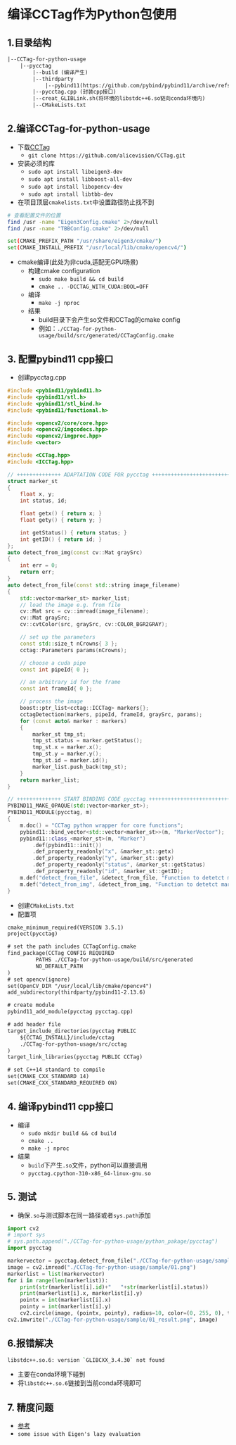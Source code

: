 # 编译CCTag作为Python包使用
## 1.目录结构
```txt
|--CCTag-for-python-usage
    |--pycctag
        |--build (编译产生)
        |--thirdparty
            |--pybind11(https://github.com/pybind/pybind11/archive/refs/tags/v2.13.6.zip)
        |--pycctag.cpp (封装cpp接口)
        |--creat_GLIBLink.sh(将环境的libstdc++6.so链向conda环境内)
        |--CMakeLists.txt
```

## 2.编译CCTag-for-python-usage
- 下载[CCTag](https://github.com/alicevision/CCTag)
    - `git clone https://github.com/alicevision/CCTag.git`
- 安装必须的库
    - `sudo apt install libeigen3-dev`
    - `sudo apt install libboost-all-dev`
    - `sudo apt install libopencv-dev`
    - `sudo apt install libtbb-dev`
- 在项目顶层`cmakelists.txt`中设置路径防止找不到
```bash
# 查看配置文件的位置
find /usr -name "Eigen3Config.cmake" 2>/dev/null
find /usr -name "TBBConfig.cmake" 2>/dev/null

set(CMAKE_PREFIX_PATH "/usr/share/eigen3/cmake/")
set(CMAKE_INSTALL_PREFIX "/usr/local/lib/cmake/opencv4/")
```
- cmake编译(此处为非cuda,适配无GPU场景)
    - 构建cmake configuration
        - `sudo make build && cd build`
        - `cmake .. -DCCTAG_WITH_CUDA:BOOL=OFF`
    - 编译
        - `make -j nproc `
    - 结果
        - build目录下会产生so文件和CCTag的cmake config
        - 例如：`./CCTag-for-python-usage/build/src/generated/CCTagConfig.cmake`
## 3. 配置pybind11 cpp接口
- 创建pycctag.cpp
```cpp
#include <pybind11/pybind11.h>
#include <pybind11/stl.h>
#include <pybind11/stl_bind.h>
#include <pybind11/functional.h>

#include <opencv2/core/core.hpp>
#include <opencv2/imgcodecs.hpp>
#include <opencv2/imgproc.hpp>
#include <vector>

#include <CCTag.hpp>
#include <ICCTag.hpp>

// ++++++++++++++ ADAPTATION CODE FOR pycctag +++++++++++++++++++++++++++++++++++++++++++++
struct marker_st
{
    float x, y;
    int status, id;

    float getx() { return x; }
    float gety() { return y; }

    int getStatus() { return status; }
    int getID() { return id; }
};
auto detect_from_img(const cv::Mat graySrc)
{
    int err = 0;
    return err;
}
auto detect_from_file(const std::string image_filename)
{
    std::vector<marker_st> marker_list;
    // load the image e.g. from file
    cv::Mat src = cv::imread(image_filename);
    cv::Mat graySrc;
    cv::cvtColor(src, graySrc, cv::COLOR_BGR2GRAY);

    // set up the parameters
    const std::size_t nCrowns{ 3 };
    cctag::Parameters params(nCrowns);

    // choose a cuda pipe
    const int pipeId{ 0 };

    // an arbitrary id for the frame
    const int frameId{ 0 };

    // process the image
    boost::ptr_list<cctag::ICCTag> markers{};
    cctagDetection(markers, pipeId, frameId, graySrc, params);
    for (const auto& marker : markers)
    {
        marker_st tmp_st;
        tmp_st.status = marker.getStatus();
        tmp_st.x = marker.x();
        tmp_st.y = marker.y();
        tmp_st.id = marker.id();
        marker_list.push_back(tmp_st);
    }
    return marker_list;
}

// ++++++++++++++ START BINDING CODE pycctag +++++++++++++++++++++++++++++++++++++++++++++
PYBIND11_MAKE_OPAQUE(std::vector<marker_st>);
PYBIND11_MODULE(pycctag, m)
{
    m.doc() = "CCTag python wrapper for core functions";
    pybind11::bind_vector<std::vector<marker_st>>(m, "MarkerVector");
    pybind11::class_<marker_st>(m, "Marker")
        .def(pybind11::init())
        .def_property_readonly("x", &marker_st::getx)
        .def_property_readonly("y", &marker_st::gety)
        .def_property_readonly("status", &marker_st::getStatus)
        .def_property_readonly("id", &marker_st::getID);
    m.def("detect_from_file", &detect_from_file, "Function to detetct markers from image file");
    m.def("detect_from_img", &detect_from_img, "Function to detetct markers from image matrix");
}
```

- 创建`CMakeLists.txt`
- 配置项
```CMakeLists.txt
cmake_minimum_required(VERSION 3.5.1)
project(pycctag) 

# set the path includes CCTagConfig.cmake
find_package(CCTag CONFIG REQUIRED
	     PATHS ./CCTag-for-python-usage/build/src/generated
	     NO_DEFAULT_PATH
)
# set opencv(ignore)
set(OpenCV_DIR "/usr/local/lib/cmake/opencv4")
add_subdirectory(thirdparty/pybind11-2.13.6)

# create module
pybind11_add_module(pycctag pycctag.cpp)

# add header file
target_include_directories(pycctag PUBLIC
    ${CCTAG_INSTALL}/include/cctag
    ./CCTag-for-python-usage/src/cctag
)
target_link_libraries(pycctag PUBLIC CCTag)

# set C++14 standard to compile
set(CMAKE_CXX_STANDARD 14)
set(CMAKE_CXX_STANDARD_REQUIRED ON)
```

## 4. 编译pybind11 cpp接口
- 编译
    - `sudo mkdir build && cd build`
    - `cmake ..`
    - `make -j nproc`
- 结果
    - `build`下产生`.so`文件，python可以直接调用
    - `pycctag.cpython-310-x86_64-linux-gnu.so`

## 5. 测试
- 确保`.so`与测试脚本在同一路径或者`sys.path`添加
```python
import cv2
# import sys
# sys.path.append("./CCTag-for-python-usage/python_pakage/pycctag")
import pycctag

markervector = pycctag.detect_from_file("./CCTag-for-python-usage/sample/01.png")
image = cv2.imread("./CCTag-for-python-usage/sample/01.png")
markerlist = list(markervector)
for i in range(len(markerlist)):
    print(str(markerlist[i].id)+"   "+str(markerlist[i].status))
    print(markerlist[i].x, markerlist[i].y)
    pointx = int(markerlist[i].x)
    pointy = int(markerlist[i].y)
    cv2.circle(image, (pointx, pointy), radius=10, color=(0, 255, 0), thickness=-1)
cv2.imwrite("./CCTag-for-python-usage/sample/01_result.png", image)
```

## 6.报错解决
```bash
libstdc++.so.6: version `GLIBCXX_3.4.30` not found
```
- 主要在conda环境下碰到
- 将`libstdc++.so.6`链接到当前conda环境即可


## 7. 精度问题
- [参考](https://github.com/alicevision/CCTag/issues/179) 
- `some issue with Eigen's lazy evaluation`